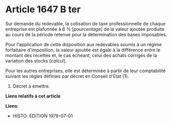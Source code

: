 # Article 1647 B ter

Sur demande du redevable, la cotisation de taxe professionnelle de chaque entreprise est plafonnée à 8 % [*pourcentage*] de
la valeur ajoutée produite au cours de la période retenue pour la détermination des bases imposables.

Pour l'application de cette disposition aux redevables soumis à un régime forfaitaire d'imposition, la valeur ajoutée est
égale à la différence entre le montant des recettes et, le cas échéant, celui des achats corrigés de la variation des stocks
[*calcul*].

Pour les autres entreprises, elle est déterminée à partir de leur comptabilité suivant les règles définies par décret en
Conseil d'Etat (1).

1)  Décret à émettre.

**Liens relatifs à cet article**

**Liens**:

  - HISTO: EDITION 1979-07-01
